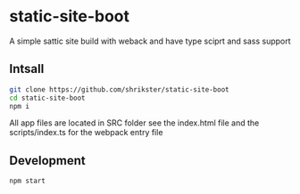 # static-site-boot
A simple sattic site build with weback and have type sciprt and sass support 

## Intsall 

```bash 
git clone https://github.com/shrikster/static-site-boot
cd static-site-boot
npm i
```

All app files are located in SRC folder 
see the index.html file 
and the scripts/index.ts for the webpack entry file

## Development
```bash
npm start
```
